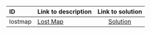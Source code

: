 | ID | Link to description | Link to solution |
|:---|:---|:---:|
| lostmap | [Lost Map](https://open.kattis.com/problems/lostmap) | [Solution](https://github.com/versenyi98/leetcode-solutions/tree/main/solutions/Lost%20Map)|
